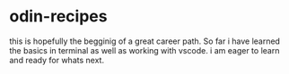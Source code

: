 # odin-recipes 
this is hopefully the begginig of a great career path. So far i have learned the basics in terminal as well as working with vscode. i am eager to learn and ready for whats next.
